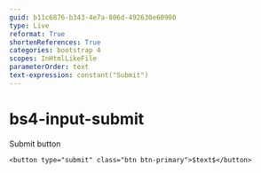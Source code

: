 ```yaml
---
guid: b11c6876-b343-4e7a-806d-492630e60900
type: Live
reformat: True
shortenReferences: True
categories: bootstrap 4
scopes: InHtmlLikeFile
parameterOrder: text
text-expression: constant("Submit")
---
```


# bs4-input-submit

Submit button

```
<button type="submit" class="btn btn-primary">$text$</button>
```
